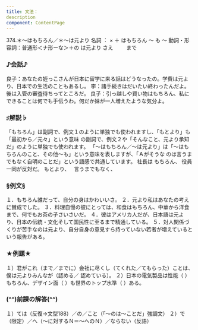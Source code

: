 ```yaml
---
title: 文法：
description
component: ContentPage
---
```



374.＊～はもちろん／＊～は元より
名詞 ： × ＋ はもちろん ～ も ～
動詞・形容詞：普通形＜ナ形ーな＞＋の は元より さえ
        まで
### ♪会話♪
良子：あなたの姪っこさんが日本に留学に来る話はどうなったの。学費は元より、日本での生活のこともあるし。
李：諸手続きはだいたい終わったんだよ。後は入管の審査待ちってところだ。
良子：引っ越しや買い物はもちろん、私にできることは何でも手伝うわ。何だか妹が一人増えたような気分よ。
### ♯解説♭
「もちろん」は副詞で、例文１のように単独でも使われますし、「もとより」も「最初から／元々」という意味
の副詞で、例文２や「そんなこと、元より承知だ」のように単独でも使われます。
「～はもちろん／～は元より」は「～はもちろんのこと、その他～も」という意味を表しますが、「Ａがそうな
のは言うまでもなく自明のことだ」という語感で共通しています。
社長は もちろん、 役員一同が反対だ。
もとより、  
言うまでもなく、  
### §例文§
１．もちろん誰だって、自分の身はかわいいさ。
２．元より私はあなたの考えに賛成でした。
３．料理自慢の彼にとっては、和食はもちろん、中華から洋食まで、何でもお茶の子さいさいだ。
４．彼はアメリカ人だが、日本語は元より、日本の伝統・文化そして国民性に至るまで精通している。
５．対人関係づくりが苦手なのは元より、自分自身の意見すら持っていない若者が増えているという報告がある。
### ★例題★
１）君がこれ（まで／までに）会社に尽くし（てくれた／てもらった）ことは、僕は元よりみんなが（認める／
認めている）。
２）日本の電気製品は性能（ ）もちろん、デザイン面（ ）も世界のトップ水準（ ）ある。
### (^^)前課の解答(^^)
１）ては（反復→文型188）／の／こと（「～のは～ことだ」強調文）
２）で（限定）／へ（～に対するＮ＝～へのＮ）／ならない（反語）
